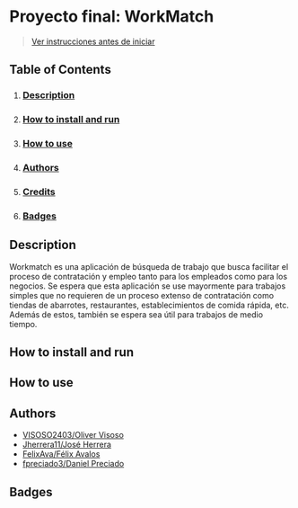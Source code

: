 # Proyecto final: WorkMatch

> [Ver instrucciones antes de iniciar](./instructions/instructions.md)

## Table of Contents
1. ### [Description](README.MD#Description)
2. ### [How to install and run](README.MD#How_to_install_and_run)
3. ### [How to use](README.MD#How_to_use)
4. ### [Authors](README.MD#Authors)
5. ### [Credits](README.MD#Credits)
6. ### [Badges](README.MD#Badges)

## Description
Workmatch es una aplicación de búsqueda de trabajo que busca facilitar el proceso de contratación y empleo tanto para los empleados como para los negocios. Se espera que esta aplicación se use mayormente para trabajos simples que no requieren de un proceso extenso de contratación como tiendas de abarrotes, restaurantes, establecimientos de comida rápida, etc. Además de estos, también se espera sea útil para trabajos de medio tiempo. 

## How to install and run


## How to use

## Authors
- [VISOSO2403/Oliver Visoso](https://github.com/VISOSO2403)
- [Jherrera11/José Herrera](https://github.com/Jherrera11)
- [FelixAva/Félix Avalos](https://github.com/FelixAva)
- [fpreciado3/Daniel Preciado](https://github.com/fpreciado3)

## Badges
